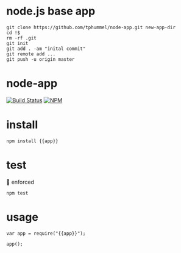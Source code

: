 # node.js base app

    git clone https://github.com/tphummel/node-app.git new-app-dir
    cd !$
    rm -rf .git
    git init
    git add . -am "inital commit"
    git remote add ...
    git push -u origin master


# node-app

[![Build Status](https://travis-ci.org/tphummel/node-app.png)](https://travis-ci.org/tphummel/node-app)
[![NPM](https://nodei.co/npm/node-app.png?downloads=true)](https://nodei.co/npm/node-app/)

# install

    npm install {{app}}

# test

💯 enforced

    npm test

# usage

    var app = require("{{app}}");

    app();
